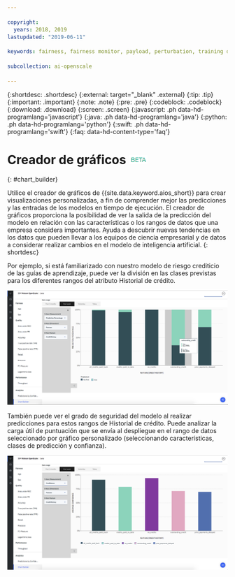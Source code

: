 ```yaml
---

copyright:
  years: 2018, 2019
lastupdated: "2019-06-11"

keywords: fairness, fairness monitor, payload, perturbation, training data, debiased

subcollection: ai-openscale

---
```


{:shortdesc: .shortdesc}
{:external: target="_blank" .external}
{:tip: .tip}
{:important: .important}
{:note: .note}
{:pre: .pre}
{:codeblock: .codeblock}
{:download: .download}
{:screen: .screen}
{:javascript: .ph data-hd-programlang='javascript'}
{:java: .ph data-hd-programlang='java'}
{:python: .ph data-hd-programlang='python'}
{:swift: .ph data-hd-programlang='swift'}
{:faq: data-hd-content-type='faq'}

# Creador de gráficos ![etiqueta beta](images/beta.png)
{: #chart_builder}

Utilice el creador de gráficos de {{site.data.keyword.aios_short}} para crear visualizaciones personalizadas, a fin de comprender mejor las predicciones y las entradas de los modelos en tiempo de ejecución. El creador de gráficos proporciona la posibilidad de ver la salida de la predicción del modelo en relación con las características o los rangos de datos que una empresa considera importantes. Ayuda a descubrir nuevas tendencias en los datos que pueden llevar a los equipos de ciencia empresarial y de datos a considerar realizar cambios en el modelo de inteligencia artificial.
{: shortdesc}

Por ejemplo, si está familiarizado con nuestro modelo de riesgo crediticio de las guías de aprendizaje, puede ver la división en las clases previstas para los diferentes rangos del atributo Historial de crédito. 

   ![Un gráfico que muestra la predicción de la característica de sexo por la característica edad](images/by_custom_chart.png)
      
   También puede ver el grado de seguridad del modelo al realizar predicciones para estos rangos de Historial de crédito. Puede analizar la carga útil de puntuación que se envía al despliegue en el rango de datos seleccionado por gráfico personalizado (seleccionando características, clases de predicción y confianza).


   ![Un gráfico que muestra la predicción de la característica de sexo por la característica edad](images/by_custom_chart002.png)
   
